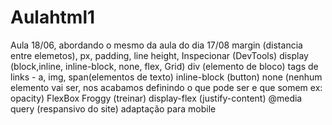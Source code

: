 # Aulahtml1
Aula 18/06, abordando o mesmo da aula do dia 17/08
margin (distancia entre elemetos), px, padding, line height, 
Inspecionar (DevTools) 
display (block,inline, inline-block, none, flex, Grid) 
div (elemento de bloco) tags de links - a, img, span(elementos de texto)
inline-block (button) none (nenhum elemento vai ser, nos acabamos definindo o que pode ser e que somem ex: opacity) 
FlexBox Froggy (treinar)
display-flex (justify-content) 
@media query (respansivo do site) adaptação para mobile
